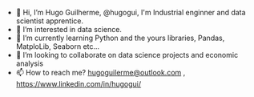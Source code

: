 - 👋 Hi, I’m Hugo Guilherme, @hugogui,
I'm Industrial enginner and data scientist apprentice.
- 👀 I’m interested in data science.
- 🌱 I’m currently learning Python and the yours libraries, Pandas, MatploLib, Seaborn etc...
- 💞️ I’m looking to collaborate on data science projects and economic analysis
- 📫 How to reach me? hugoguilerme@outlook.com , https://www.linkedin.com/in/hugogui/

<!---
hugogui/hugogui is a ✨ special ✨ repository because its `README.md` (this file) appears on your GitHub profile.
You can click the Preview link to take a look at your changes.
--->
